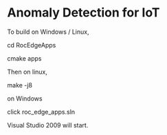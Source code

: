 # Anomaly Detection for IoT



[Document URI:]: https://www.roconics.net/anomaly-detection-for-iot



To build on Windows / Linux,

cd  RocEdgeApps

cmake apps

Then on linux,

make -j8

on Windows

click roc_edge_apps.sln 

Visual Studio 2009 will start.













